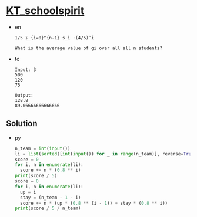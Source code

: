 # [KT_schoolspirit](https://open.kattis.com/problems/schoolspirit)

* en

  ```en
  1/5 ∑_{i=0}^{n-1} s_i ⋅(4/5)^i

  What is the average value of gi over all all n students?
  ```

* tc

  ```tc
  Input: 3
  500
  120
  75

  Output:
  128.8
  89.06666666666666
  ```

## Solution

* py

  ```py
  n_team = int(input())
  li = list(sorted([int(input()) for _ in range(n_team)], reverse=True))
  score = 0
  for i, n in enumerate(li):
    score += n * (0.8 ** i)
  print(score / 5)
  score = 0
  for i, n in enumerate(li):
    up = i
    stay = (n_team - 1 - i)
    score += n * (up * (0.8 ** (i - 1)) + stay * (0.8 ** i))
  print(score / 5 / n_team)
  ```
